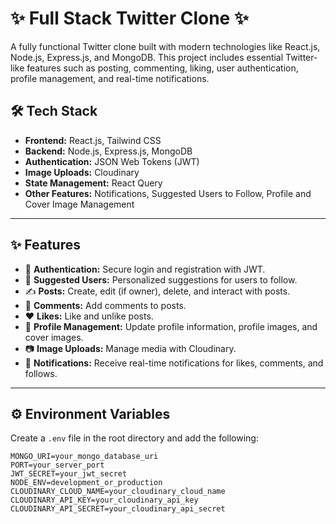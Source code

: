 # ✨ Full Stack Twitter Clone ✨

A fully functional Twitter clone built with modern technologies like React.js, Node.js, Express.js, and MongoDB. This project includes essential Twitter-like features such as posting, commenting, liking, user authentication, profile management, and real-time notifications.

## 🛠️ Tech Stack

- **Frontend:** React.js, Tailwind CSS
- **Backend:** Node.js, Express.js, MongoDB
- **Authentication:** JSON Web Tokens (JWT)
- **Image Uploads:** Cloudinary
- **State Management:** React Query
- **Other Features:** Notifications, Suggested Users to Follow, Profile and Cover Image Management

---

## ✨ Features

- 🔐 **Authentication:** Secure login and registration with JWT.
- 👥 **Suggested Users:** Personalized suggestions for users to follow.
- ✍️ **Posts:** Create, edit (if owner), delete, and interact with posts.
- 💬 **Comments:** Add comments to posts.
- ❤️ **Likes:** Like and unlike posts.
- 📝 **Profile Management:** Update profile information, profile images, and cover images.
- 📷 **Image Uploads:** Manage media with Cloudinary.
- 🔔 **Notifications:** Receive real-time notifications for likes, comments, and follows.

---

## ⚙️ Environment Variables

Create a `.env` file in the root directory and add the following:

```plaintext
MONGO_URI=your_mongo_database_uri
PORT=your_server_port
JWT_SECRET=your_jwt_secret
NODE_ENV=development_or_production
CLOUDINARY_CLOUD_NAME=your_cloudinary_cloud_name
CLOUDINARY_API_KEY=your_cloudinary_api_key
CLOUDINARY_API_SECRET=your_cloudinary_api_secret
